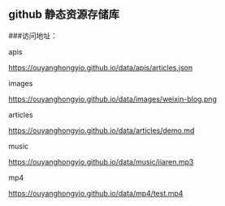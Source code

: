 ## github 静态资源存储库

###访问地址：

apis

https://ouyanghongyio.github.io/data/apis/articles.json

images

https://ouyanghongyio.github.io/data/images/weixin-blog.png

articles

https://ouyanghongyio.github.io/data/articles/demo.md

music

https://ouyanghongyio.github.io/data/music/jiaren.mp3

mp4

https://ouyanghongyio.github.io/data/mp4/test.mp4